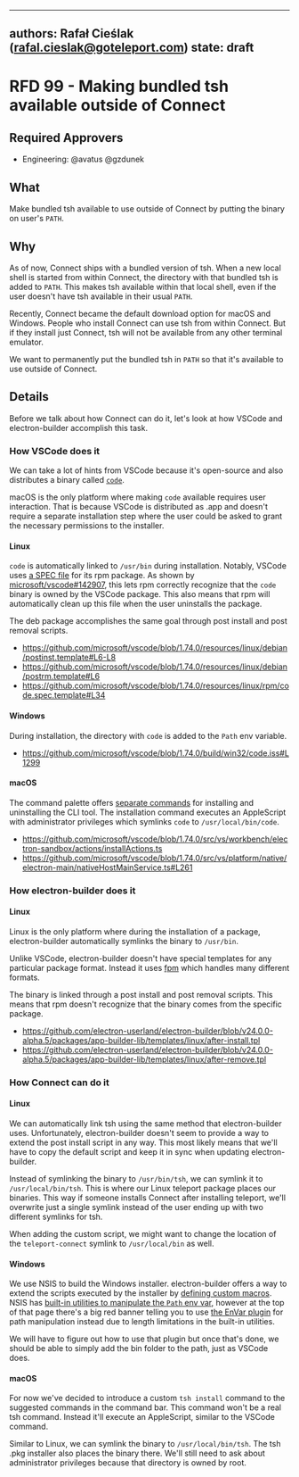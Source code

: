 ---
authors: Rafał Cieślak (rafal.cieslak@goteleport.com)
state: draft
 ---

# RFD 99 - Making bundled tsh available outside of Connect

## Required Approvers

* Engineering: @avatus @gzdunek

## What

Make bundled tsh available to use outside of Connect by putting the binary on user's `PATH`.

## Why

As of now, Connect ships with a bundled version of tsh. When a new local shell is started from
within Connect, the directory with that bundled tsh is added to `PATH`. This makes tsh available
within that local shell, even if the user doesn't have tsh available in their usual `PATH`.

Recently, Connect became the default download option for macOS and Windows. People who install
Connect can use tsh from within Connect. But if they install just Connect, tsh will not be available
from any other terminal emulator.

We want to permanently put the bundled tsh in `PATH` so that it's available to use outside of
Connect.

## Details

Before we talk about how Connect can do it, let's look at how VSCode and electron-builder accomplish
this task.

### How VSCode does it

We can take a lot of hints from VSCode because it's open-source and also distributes a binary called
[`code`](https://code.visualstudio.com/docs/editor/command-line).

macOS is the only platform where making `code` available requires user interaction. That is because
VSCode is distributed as .app and doesn't require a separate installation step where the user could
be asked to grant the necessary permissions to the installer.

#### Linux

`code` is automatically linked to `/usr/bin` during installation. Notably, VSCode uses [a SPEC
file](https://rpm-packaging-guide.github.io/#what-is-a-spec-file) for its rpm package. As shown by
[microsoft/vscode#142907](https://github.com/microsoft/vscode/pull/142907), this lets rpm correctly
recognize that the `code` binary is owned by the VSCode package. This also means that rpm will
automatically clean up this file when the user uninstalls the package.

The deb package accomplishes the same goal through post install and post removal scripts.

* https://github.com/microsoft/vscode/blob/1.74.0/resources/linux/debian/postinst.template#L6-L8
* https://github.com/microsoft/vscode/blob/1.74.0/resources/linux/debian/postrm.template#L6
* https://github.com/microsoft/vscode/blob/1.74.0/resources/linux/rpm/code.spec.template#L34

#### Windows

During installation, the directory with `code` is added to the `Path` env variable.

* https://github.com/microsoft/vscode/blob/1.74.0/build/win32/code.iss#L1299

#### macOS

The command palette offers [separate
commands](https://code.visualstudio.com/docs/setup/mac#_launching-from-the-command-line) for
installing and uninstalling the CLI tool. The installation command executes an AppleScript with
administrator privileges which symlinks `code` to `/usr/local/bin/code`.

* https://github.com/microsoft/vscode/blob/1.74.0/src/vs/workbench/electron-sandbox/actions/installActions.ts
* https://github.com/microsoft/vscode/blob/1.74.0/src/vs/platform/native/electron-main/nativeHostMainService.ts#L261

### How electron-builder does it

#### Linux

Linux is the only platform where during the installation of a package, electron-builder
automatically symlinks the binary to `/usr/bin`.

Unlike VSCode, electron-builder doesn't have special templates for any particular package format.
Instead it uses [fpm](https://fpm.readthedocs.io) which handles many different formats.

The binary is linked through a post install and post removal scripts. This means that rpm doesn't
recognize that the binary comes from the specific package.

* https://github.com/electron-userland/electron-builder/blob/v24.0.0-alpha.5/packages/app-builder-lib/templates/linux/after-install.tpl
* https://github.com/electron-userland/electron-builder/blob/v24.0.0-alpha.5/packages/app-builder-lib/templates/linux/after-remove.tpl

### How Connect can do it

#### Linux

We can automatically link tsh using the same method that electron-builder uses. Unfortunately,
electron-builder doesn't seem to provide a way to extend the post install script in any way. This
most likely means that we'll have to copy the default script and keep it in sync when updating
electron-builder.

Instead of symlinking the binary to `/usr/bin/tsh`, we can symlink it to `/usr/local/bin/tsh`. This
is where our Linux teleport package places our binaries. This way if someone installs Connect after
installing teleport, we'll overwrite just a single symlink instead of the user ending up with two
different symlinks for tsh.

When adding the custom script, we might want to change the location of the `teleport-connect`
symlink to `/usr/local/bin` as well.

#### Windows

We use NSIS to build the Windows installer. electron-builder offers a way to extend the scripts
executed by the installer by [defining custom
macros](https://www.electron.build/configuration/nsis#custom-nsis-script). NSIS has [built-in
utilities to manipulate the `Path` env var](https://nsis.sourceforge.io/Path_Manipulation), however
at the top of that page there's a big red banner telling you to use [the EnVar
plugin](https://nsis.sourceforge.io/EnVar_plug-in) for path manipulation instead due to length
limitations in the built-in utilities.

We will have to figure out how to use that plugin but once that's done, we should be able to simply
add the bin folder to the path, just as VSCode does.

#### macOS

For now we've decided to introduce a custom `tsh install` command to the suggested commands in the
command bar. This command won't be a real tsh command. Instead it'll execute an AppleScript, similar
to the VSCode command.

Similar to Linux, we can symlink the binary to `/usr/local/bin/tsh`. The tsh .pkg installer also
places the binary there. We'll still need to ask about administrator privileges because that
directory is owned by root.
